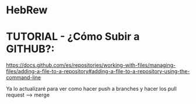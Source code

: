# HebRew

# TUTORIAL - ¿Cómo Subir a GITHUB?:
https://docs.github.com/es/repositories/working-with-files/managing-files/adding-a-file-to-a-repository#adding-a-file-to-a-repository-using-the-command-line

Ya lo actualizaré para ver como hacer push a branches y hacer los pull request --> merge
